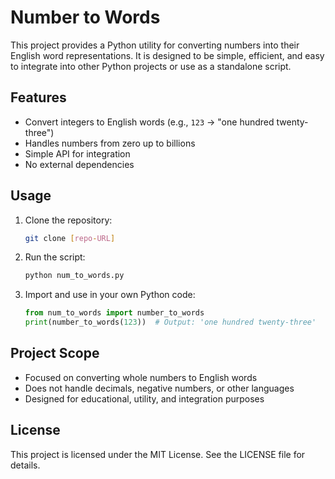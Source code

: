 # Number to Words

This project provides a Python utility for converting numbers into their English word representations. It is designed to be simple, efficient, and easy to integrate into other Python projects or use as a standalone script.

## Features
- Convert integers to English words (e.g., `123` → "one hundred twenty-three")
- Handles numbers from zero up to billions
- Simple API for integration
- No external dependencies

## Usage
1. Clone the repository:
	```bash
	git clone [repo-URL]
	```
2. Run the script:
	```bash
	python num_to_words.py
	```
3. Import and use in your own Python code:
	```python
	from num_to_words import number_to_words
	print(number_to_words(123))  # Output: 'one hundred twenty-three'
	```

## Project Scope
- Focused on converting whole numbers to English words
- Does not handle decimals, negative numbers, or other languages
- Designed for educational, utility, and integration purposes

## License
This project is licensed under the MIT License. See the LICENSE file for details.
